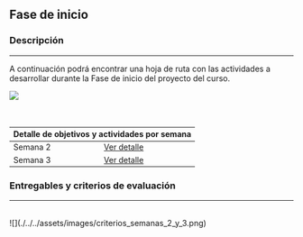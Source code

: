 ## Fase de inicio

### Descripción
---

A continuación podrá encontrar una hoja de ruta con las actividades a desarrollar durante la Fase de inicio del proyecto del curso.
<br>

![](./../../assets/images/infografía_fase_inicio.PNG)

<br>

<table>
  <thead>
    <tr>
      <th colspan="2" class="tg-0lax">Detalle de objetivos y actividades por semana</th>
    </tr>
  </thead>
  <tbody>
    <tr>
      <td>Semana 2</td>
      <td>
        <a href="{{ '/semanas/inception/semana2/semana2' | absolute_url }}">Ver detalle</a>
      </td>
    </tr>
    <tr>
      <td>Semana 3</td>
      <td>
        <a href="{{ '/semanas/inception/semana3/semana3' | absolute_url }}">Ver detalle</a>
      </td>
    </tr>
  </tbody>
</table>

### Entregables y criterios de evaluación
---
<br>
![](./../../assets/images/criterios_semanas_2_y_3.png)
